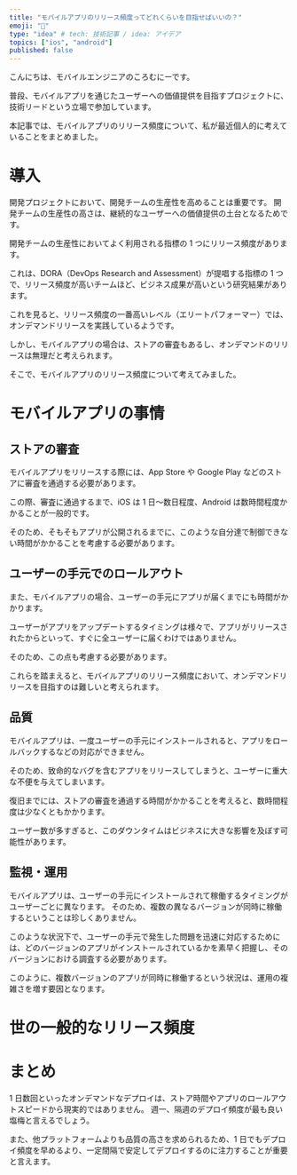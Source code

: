 ```yaml
---
title: "モバイルアプリのリリース頻度ってどれくらいを目指せばいいの？"
emoji: "🔄"
type: "idea" # tech: 技術記事 / idea: アイデア
topics: ["ios", "android"]
published: false
---
```


こんにちは、モバイルエンジニアのころむにーです。

普段、モバイルアプリを通じたユーザーへの価値提供を目指すプロジェクトに、技術リードという立場で参加しています。

本記事では、モバイルアプリのリリース頻度について、私が最近個人的に考えていることをまとめました。

# 導入

開発プロジェクトにおいて、開発チームの生産性を高めることは重要です。
開発チームの生産性の高さは、継続的なユーザーへの価値提供の土台となるためです。

開発チームの生産性においてよく利用される指標の 1 つにリリース頻度があります。

これは、DORA（DevOps Research and Assessment）が提唱する指標の 1 つで、リリース頻度が高いチームほど、ビジネス成果が高いという研究結果があります。

これを見ると、リリース頻度の一番高いレベル（エリートパフォーマー）では、オンデマンドリリースを実践しているようです。

しかし、モバイルアプリの場合は、ストアの審査もあるし、オンデマンドのリリースは無理だと考えられます。

そこで、モバイルアプリのリリース頻度について考えてみました。

# モバイルアプリの事情

## ストアの審査

モバイルアプリをリリースする際には、App Store や Google Play などのストアに審査を通過する必要があります。

この際、審査に通過するまで、iOS は 1 日〜数日程度、Android は数時間程度かかることが一般的です。

そのため、そもそもアプリが公開されるまでに、このような自分達で制御できない時間がかかることを考慮する必要があります。

## ユーザーの手元でのロールアウト

また、モバイルアプリの場合、ユーザーの手元にアプリが届くまでにも時間がかかります。

ユーザーがアプリをアップデートするタイミングは様々で、アプリがリリースされたからといって、すぐに全ユーザーに届くわけではありません。

そのため、この点も考慮する必要があります。

これらを踏まえると、モバイルアプリのリリース頻度において、オンデマンドリリースを目指すのは難しいと考えられます。

## 品質

モバイルアプリは、一度ユーザーの手元にインストールされると、アプリをロールバックするなどの対応ができません。

そのため、致命的なバグを含むアプリをリリースしてしまうと、ユーザーに重大な不便を与えてしまいます。

復旧までには、ストアの審査を通過する時間がかかることを考えると、数時間程度は少なくともかかります。

ユーザー数が多すぎると、このダウンタイムはビジネスに大きな影響を及ぼす可能性があります。

## 監視・運用

モバイルアプリは、ユーザーの手元にインストールされて稼働するタイミングがユーザーごとに異なります。
そのため、複数の異なるバージョンが同時に稼働するということは珍しくありません。

このような状況下で、ユーザーの手元で発生した問題を迅速に対応するためには、どのバージョンのアプリがインストールされているかを素早く把握し、そのバージョンにおける調査する必要があります。

このように、複数バージョンのアプリが同時に稼働するという状況は、運用の複雑さを増す要因となります。

# 世の一般的なリリース頻度

# まとめ

1 日数回といったオンデマンドなデプロイは、ストア時間やアプリのロールアウトスピードから現実的ではありません。
週一、隔週のデプロイ頻度が最も良い塩梅と言えるでしょう。

また、他プラットフォームよりも品質の高さを求められるため、1 日でもデプロイ頻度を早めるより、一定間隔で安定してデプロイするのに注力することが重要と言えます。
